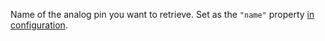 Name of the analog pin you want to retrieve.
Set as the `"name"` property [in configuration](/components/board/#digital_interrupts).
